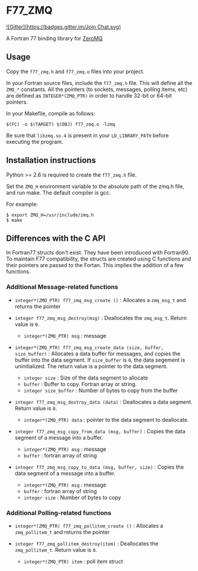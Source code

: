 # F77\_ZMQ

[![Gitter](https://badges.gitter.im/Join Chat.svg)](https://gitter.im/scemama/f77_zmq?utm_source=badge&utm_medium=badge&utm_campaign=pr-badge&utm_content=badge)

A Fortran 77 binding library for [ZeroMQ](http://zeromq.org)

## Usage

Copy the `f77_zmq.h` and `f77_zmq.o` files into your project.

In your Fortran source files, include the `f77_zmq.h` file. This will define all the `ZMQ_*` constants.
All the pointers (to sockets, messages, polling items, etc) are defined as `INTEGER*(ZMQ_PTR)`
in order to handle 32-bit or 64-bit pointers.

In your Makefile, compile as follows:

```
$(FC) -o $(TARGET) $(OBJ) f77_zmq.o -lzmq
```

Be sure that `libzmq.so.4` is present in your `LD_LIBRARY_PATH` before executing the program.



## Installation instructions


Python >= 2.6 is required to create the `f77_zmq.h` file.

Set the `ZMQ_H` environment variable to the absolute path of the zmq.h file, and run make.
The default compiler is gcc.

For example:

```
$ export ZMQ_H=/usr/include/zmq.h
$ make
```

## Differences with the C API

In Fortran77 structs don't exist. They have been introduced with Fortran90.
To maintain F77 compatibility, the structs are created using C functions
and their pointers are passed to the Fortan. This implies the addition
of a few functions.

### Additional Message-related functions

* `integer*(ZMQ_PTR) f77_zmq_msg_create ()` : Allocates a `zmq_msg_t` and returns the pointer

* `integer f77_zmq_msg_destroy(msg)` : Deallocates the `zmq_msg_t`. Return value is `0`.

  + `integer*(ZMQ_PTR) msg` : message 

* `integer*(ZMQ_PTR) f77_zmq_msg_create_data (size, buffer, size_buffer)` : Allocates a data
  buffer for messages, and copies the buffer into the data segment. If `size_buffer` is `0`,
  the data segement is uninitialized. The return value is a pointer to the data segment.

  + `integer size` : Size of the data segment to allocate
  + `buffer` : Buffer to copy. Fortran array or string.
  + `integer size_buffer` : Number of bytes to copy from the buffer

* `integer f77_zmq_msg_destroy_data (data)` : Deallocates a data segment. Return value is `0`.

  + `integer*(ZMQ_PTR) data` : pointer to the data segment to deallocate.

* `integer f77_zmq_msg_copy_from_data (msg, buffer)` : Copies the data segment of a message 
  into a buffer.

  + `integer*(ZMQ_PTR) msg` : message
  + `buffer` : fortran array of string

* `integer f77_zmq_msg_copy_to_data (msg, buffer, size)` : Copies the data segment of a message 
  into a buffer.

  + `integer*(ZMQ_PTR) msg` : message
  + `buffer` : fortran array of string
  + `integer size` : Number of bytes to copy


### Additional Polling-related functions

* `integer*(ZMQ_PTR) f77_zmq_pollitem_create ()` : Allocates a `zmq_pollitem_t` and returns the pointer

* `integer f77_zmq_pollitem_destroy(item)` : Deallocates the `zmq_pollitem_t`. Return value is `0`.

  + `integer*(ZMQ_PTR) item` : poll item struct


